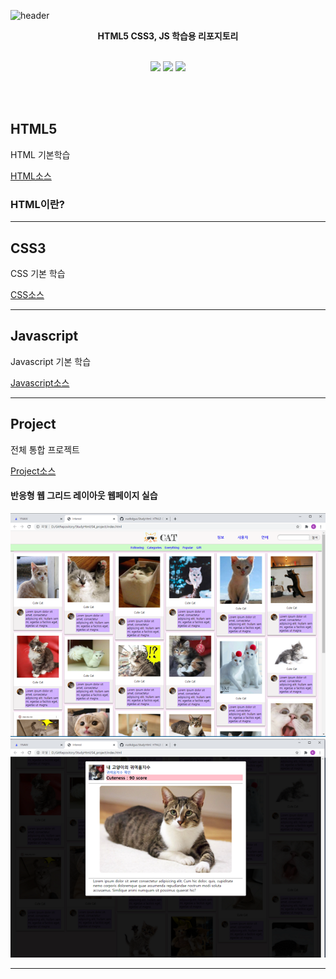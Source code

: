 ![header](https://capsule-render.vercel.app/api?type=shark&color=auto&height=300&section=header&text=HTML학습%20&fontSize=50&animation=fadeIn&fontAlignY=38)
<p align='center'><b> HTML5 CSS3, JS 학습용 리포지토리 </b></p>
<p align='center'>
   <br>
    <img src="https://img.shields.io/badge/HTML%20-%23F7DF1E.svg?&style=for-the-badge&&logoColor=white"/>
    <img src="https://img.shields.io/badge/CSS3%20-%234FC08D.svg?&style=for-the-badge&&logoColor=white"/>
    <img src="https://img.shields.io/badge/Javascript%20-%2300D8FF.svg?&style=for-the-badge&&logoColor=white"/>
</p>
<br>
<br>




## HTML5
HTML 기본학습

[HTML소스](https://github.com/vustkdgus/StudyHtml/tree/main/01_HTML)

### HTML이란?


-------------------

## CSS3
CSS 기본 학습

[CSS소스](https://github.com/vustkdgus/StudyHtml/tree/main/02_CSS)

-------------------

## Javascript

Javascript 기본 학습 <br>

[Javascript소스](https://github.com/vustkdgus/StudyHtml/tree/main/03_Javascript)

-------------------

## Project
전체 통합 프로젝트 <br>

[Project소스](https://github.com/vustkdgus/StudyHtml/tree/main/04_project) <br>

#### 반응형 웹 그리드 레이아웃 웹페이지 실습
![결과1](https://github.com/vustkdgus/StudyHtml/blob/main/ref_images/result03.png "전체레이아웃")
![결과2](https://github.com/vustkdgus/StudyHtml/blob/main/ref_images/result04.png "팝업레이아웃")

-------------------
